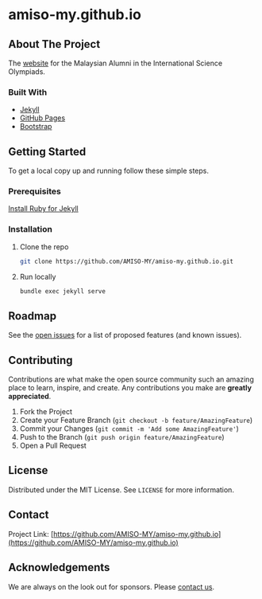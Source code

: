 # amiso-my.github.io


<!-- ABOUT THE PROJECT -->
## About The Project

The [website](https://amiso.my) for the Malaysian Alumni in the International Science Olympiads.

### Built With

* [Jekyll](https://jekyllrb.com/)
* [GitHub Pages](https://pages.github.com/)
* [Bootstrap](https://getbootstrap.com/)



<!-- GETTING STARTED -->
## Getting Started

To get a local copy up and running follow these simple steps.

### Prerequisites

[Install Ruby for Jekyll](https://jekyllrb.com/docs/)

### Installation

1. Clone the repo
   ```sh
   git clone https://github.com/AMISO-MY/amiso-my.github.io.git
   ```
2. Run locally
   ```sh
   bundle exec jekyll serve
   ```


<!-- ROADMAP -->
## Roadmap

See the [open issues](https://github.com/AMISO-MY/amiso-my.github.io/issues) for a list of proposed features (and known issues).


<!-- CONTRIBUTING -->
## Contributing

Contributions are what make the open source community such an amazing place to learn, inspire, and create. Any contributions you make are **greatly appreciated**.

1. Fork the Project
2. Create your Feature Branch (`git checkout -b feature/AmazingFeature`)
3. Commit your Changes (`git commit -m 'Add some AmazingFeature'`)
4. Push to the Branch (`git push origin feature/AmazingFeature`)
5. Open a Pull Request



<!-- LICENSE -->
## License

Distributed under the MIT License. See `LICENSE` for more information.



<!-- CONTACT -->
## Contact

Project Link: [https://github.com/AMISO-MY/amiso-my.github.io](https://github.com/AMISO-MY/amiso-my.github.io)



<!-- ACKNOWLEDGEMENTS -->
## Acknowledgements

We are always on the look out for sponsors. Please [contact us](https://amiso.my/contact).